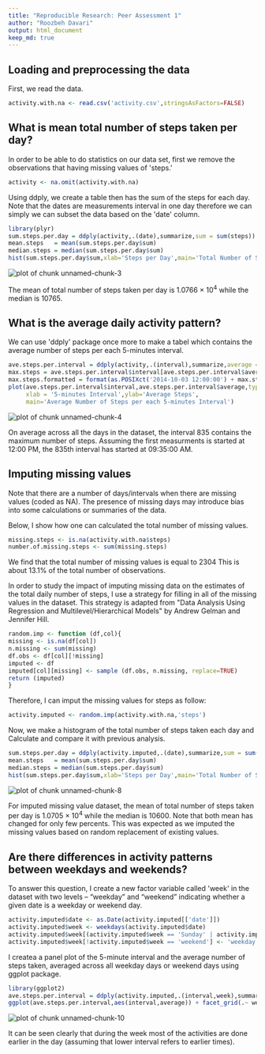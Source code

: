 ```yaml
---
title: "Reproducible Research: Peer Assessment 1"
author: "Roozbeh Davari"
output: html_document
keep_md: true
---
```


## Loading and preprocessing the data

First, we read the data.


```r
activity.with.na <- read.csv('activity.csv',stringsAsFactors=FALSE)
```


## What is mean total number of steps taken per day?

In order to be able to do statistics on our data set, first we remove the observations that having missing values of 'steps.' 


```r
activity <- na.omit(activity.with.na)
```

Using ddply, we create a table then has the sum of the steps for each day. Note that the dates are measurements interval in one day therefore we can simply we can subset the data based on the 'date' column.


```r
library(plyr)
sum.steps.per.day = ddply(activity,.(date),summarize,sum = sum(steps))
mean.steps   = mean(sum.steps.per.day$sum)
median.steps = median(sum.steps.per.day$sum)
hist(sum.steps.per.day$sum,xlab='Steps per Day',main='Total Number of Steps Taken each Day')
```

![plot of chunk unnamed-chunk-3](figure/unnamed-chunk-3.png) 

The mean of total number of steps taken per day is 1.0766 &times; 10<sup>4</sup> while the median is 10765.

## What is the average daily activity pattern?

We can use 'ddply' package once more to make a tabel which contains the average number of steps per each 5-minutes interval. 


```r
ave.steps.per.interval = ddply(activity,.(interval),summarize,average = mean(steps))
max.steps = ave.steps.per.interval$interval[ave.steps.per.interval$average==max(ave.steps.per.interval$average)]
max.steps.formatted = format(as.POSIXct('2014-10-03 12:00:00') + max.steps*5*60, "%I:%M:%S %p")
plot(ave.steps.per.interval$interval,ave.steps.per.interval$average,type='l',
     xlab = '5-minutes Interval',ylab='Average Steps',
     main='Average Number of Steps per each 5-minutes Interval')
```

![plot of chunk unnamed-chunk-4](figure/unnamed-chunk-4.png) 

On average across all the days in the dataset, the interval 835 contains the maximum number of steps. Assuming the first measurments is started at 12:00 PM, the 835th interval has started at 09:35:00 AM.

## Imputing missing values

Note that there are a number of days/intervals when there are missing values (coded as NA). The presence of missing days may introduce bias into some calculations or summaries of the data.

Below, I show how one can calculated the total number of missing values.


```r
missing.steps <- is.na(activity.with.na$steps)
number.of.missing.steps <- sum(missing.steps)
```

We find that the total number of missing values is equal to 2304 This is about 13.1% of the total number of observations.

In order to study the impact of imputing missing data on the estimates of the total daily number of steps, I use a strategy for filling in all of the missing values in the dataset. This strategy is adapted from "Data Analysis Using Regression and Multilevel/Hierarchical Models" by Andrew Gelman and Jennifer Hill.


```r
random.imp <- function (df,col){
missing <- is.na(df[col])
n.missing <- sum(missing)
df.obs <- df[col][!missing]
imputed <- df
imputed[col][missing] <- sample (df.obs, n.missing, replace=TRUE)
return (imputed)
}
```


Therefore, I can imput the missing values for steps as follow:


```r
activity.imputed <- random.imp(activity.with.na,'steps')
```


Now, we make a histogram of the total number of steps taken each day and Calculate and compare it with previous analysis.



```r
sum.steps.per.day = ddply(activity.imputed,.(date),summarize,sum = sum(steps))
mean.steps   = mean(sum.steps.per.day$sum)
median.steps = median(sum.steps.per.day$sum)
hist(sum.steps.per.day$sum,xlab='Steps per Day',main='Total Number of Steps Taken each Day (Imputed the Missing Values)')
```

![plot of chunk unnamed-chunk-8](figure/unnamed-chunk-8.png) 

For imputed missing value dataset, the mean of total number of steps taken per day is 1.0705 &times; 10<sup>4</sup> while the median is 10600. Note that both mean has changed for only few percents. This was expected as we imputed the missing values based on random replacement of existing values. 

## Are there differences in activity patterns between weekdays and weekends?

To answer this question, I create a new factor variable called 'week' in the dataset with two levels – “weekday” and “weekend” indicating whether a given date is a weekday or weekend day.


```r
activity.imputed$date <- as.Date(activity.imputed[['date']])
activity.imputed$week <- weekdays(activity.imputed$date)
activity.imputed$week[(activity.imputed$week == 'Sunday' | activity.imputed$week == 'Saturday')] <- 'weekend'
activity.imputed$week[!activity.imputed$week == 'weekend'] <- 'weekday'
```

I createa a panel plot of the 5-minute interval and the average number of steps taken, averaged across all weekday days or weekend days using ggplot package.


```r
library(ggplot2)
ave.steps.per.interval = ddply(activity.imputed,.(interval,week),summarize,average = mean(steps))
ggplot(ave.steps.per.interval,aes(interval,average)) + facet_grid(.~ week) + geom_line()
```

![plot of chunk unnamed-chunk-10](figure/unnamed-chunk-10.png) 

It can be seen clearly that during the week most of the activities are done earlier in the day (assuming that lower interval refers to earlier times). 
